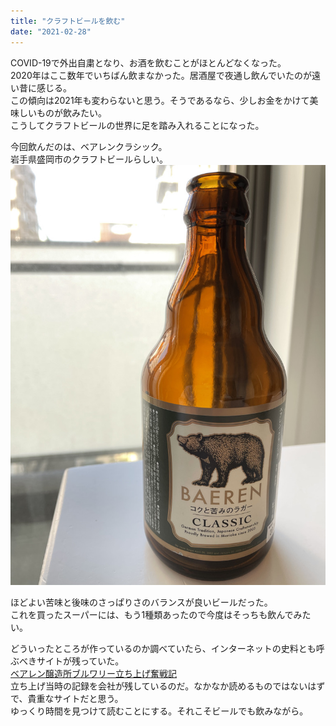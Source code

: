 ```yaml
---
title: "クラフトビールを飲む"
date: "2021-02-28"
---
```


COVID-19で外出自粛となり、お酒を飲むことがほとんどなくなった。</br>
2020年はここ数年でいちばん飲まなかった。居酒屋で夜通し飲んでいたのが遠い昔に感じる。</br>
この傾向は2021年も変わらないと思う。そうであるなら、少しお金をかけて美味しいものが飲みたい。</br>
こうしてクラフトビールの世界に足を踏み入れることになった。</br>

今回飲んだのは、ベアレンクラシック。</br>
岩手県盛岡市のクラフトビールらしい。</br>
![img](../../assets/img/baeren.jpeg)

ほどよい苦味と後味のさっぱりさのバランスが良いビールだった。</br>
これを買ったスーパーには、もう1種類あったので今度はそっちも飲んでみたい。</br>

どういったところが作っているのか調べていたら、インターネットの史料とも呼ぶべきサイトが残っていた。</br>
[ベアレン醸造所ブルワリー立ち上げ奮戦記](http://dp32320117.lolipop.jp/funsen/index.htm)</br>
立ち上げ当時の記録を会社が残しているのだ。なかなか読めるものではないはずで、貴重なサイトだと思う。</br>
ゆっくり時間を見つけて読むことにする。それこそビールでも飲みながら。
